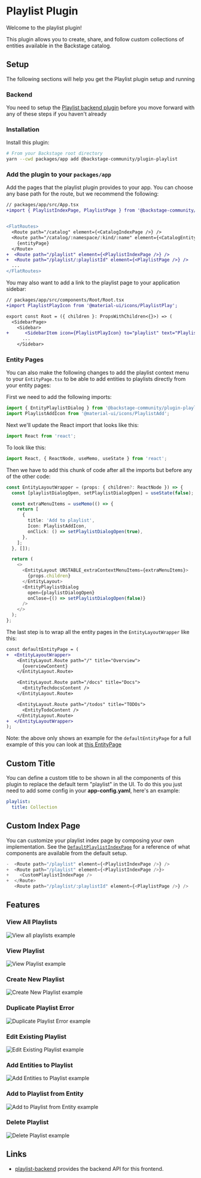 # Playlist Plugin

Welcome to the playlist plugin!

This plugin allows you to create, share, and follow custom collections of entities available in the Backstage catalog.

## Setup

The following sections will help you get the Playlist plugin setup and running

### Backend

You need to setup the [Playlist backend plugin](https://github.com/backstage/backstage/tree/master/plugins/playlist-backend) before you move forward with any of these steps if you haven't already

### Installation

Install this plugin:

```bash
# From your Backstage root directory
yarn --cwd packages/app add @backstage-community/plugin-playlist
```

### Add the plugin to your `packages/app`

Add the pages that the playlist plugin provides to your app. You can
choose any base path for the route, but we recommend the following:

```diff
// packages/app/src/App.tsx
+import { PlaylistIndexPage, PlaylistPage } from '@backstage-community/plugin-playlist';


<FlatRoutes>
  <Route path="/catalog" element={<CatalogIndexPage />} />
  <Route path="/catalog/:namespace/:kind/:name" element={<CatalogEntityPage />}>
    {entityPage}
  </Route>
+  <Route path="/playlist" element={<PlaylistIndexPage />} />
+  <Route path="/playlist/:playlistId" element={<PlaylistPage />} />
  ...
</FlatRoutes>
```

You may also want to add a link to the playlist page to your application sidebar:

```diff
// packages/app/src/components/Root/Root.tsx
+import PlaylistPlayIcon from '@material-ui/icons/PlaylistPlay';

export const Root = ({ children }: PropsWithChildren<{}>) => (
  <SidebarPage>
    <Sidebar>
+      <SidebarItem icon={PlaylistPlayIcon} to="playlist" text="Playlists" />
      ...
    </Sidebar>
```

### Entity Pages

You can also make the following changes to add the playlist context menu to your `EntityPage.tsx`
to be able to add entities to playlists directly from your entity pages:

First we need to add the following imports:

```ts
import { EntityPlaylistDialog } from '@backstage-community/plugin-playlist';
import PlaylistAddIcon from '@material-ui/icons/PlaylistAdd';
```

Next we'll update the React import that looks like this:

```ts
import React from 'react';
```

To look like this:

```ts
import React, { ReactNode, useMemo, useState } from 'react';
```

Then we have to add this chunk of code after all the imports but before any of the other code:

```ts
const EntityLayoutWrapper = (props: { children?: ReactNode }) => {
  const [playlistDialogOpen, setPlaylistDialogOpen] = useState(false);

  const extraMenuItems = useMemo(() => {
    return [
      {
        title: 'Add to playlist',
        Icon: PlaylistAddIcon,
        onClick: () => setPlaylistDialogOpen(true),
      },
    ];
  }, []);

  return (
    <>
      <EntityLayout UNSTABLE_extraContextMenuItems={extraMenuItems}>
        {props.children}
      </EntityLayout>
      <EntityPlaylistDialog
        open={playlistDialogOpen}
        onClose={() => setPlaylistDialogOpen(false)}
      />
    </>
  );
};
```

The last step is to wrap all the entity pages in the `EntityLayoutWrapper` like this:

```diff
const defaultEntityPage = (
+  <EntityLayoutWrapper>
    <EntityLayout.Route path="/" title="Overview">
      {overviewContent}
    </EntityLayout.Route>

    <EntityLayout.Route path="/docs" title="Docs">
      <EntityTechdocsContent />
    </EntityLayout.Route>

    <EntityLayout.Route path="/todos" title="TODOs">
      <EntityTodoContent />
    </EntityLayout.Route>
+  </EntityLayoutWrapper>
);
```

Note: the above only shows an example for the `defaultEntityPage` for a full example of this you can look at [this EntityPage](../../packages/app/src/components/catalog/EntityPage.tsx)

## Custom Title

You can define a custom title to be shown in all the components of this plugin to replace the default term "playlist" in the UI. To do this you just need to add some config in your **app-config.yaml**, here's an example:

```yaml
playlist:
  title: Collection
```

## Custom Index Page

You can customize your playlist index page by composing your own implementation. See the [`DefaultPlaylistIndexPage`](./src/components/PlaylistIndexPage/DefaultPlaylistIndexPage.tsx) for a reference of what components are available from the default setup.

```ts
-  <Route path="/playlist" element={<PlaylistIndexPage />} />
+  <Route path="/playlist" element={<PlaylistIndexPage />}>
+    <CustomPlaylistIndexPage />
+  </Route>
   <Route path="/playlist/:playlistId" element={<PlaylistPage />} />
```

## Features

### View All Playlists

![View all playlists example](./docs/playlist-view-all.png)

### View Playlist

![View Playlist example](./docs/playlist-view-single.png)

### Create New Playlist

![Create New Playlist example](./docs/playlist-create-new.png)

### Duplicate Playlist Error

![Duplicate Playlist Error example](./docs/playlist-duplicate-error.png)

### Edit Existing Playlist

![Edit Existing Playlist example](./docs/playlist-edit-existing.png)

### Add Entities to Playlist

![Add Entities to Playlist example](./docs/playlist-add-entities.png)

### Add to Playlist from Entity

![Add to Playlist from Entity example](./docs/playlist-add-from-entity.png)

### Delete Playlist

![Delete Playlist example](./docs/playlist-delete.png)

## Links

- [playlist-backend](../playlist-backend) provides the backend API for this frontend.
